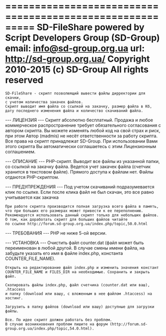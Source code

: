 =========================================================
  SD-FileShare
	powered by Script Developers Group (SD-Group)
	email: info@sd-group.org.ua
	url: http://sd-group.org.ua/
	Copyright 2010-2015 (c) SD-Group
	All rights reserved
=========================================================

	SD-FileShare - скрипт позволюящий вывести файлы дирректории для скачки,
	с учетом количества закачек файлов. 
	Скрипт выводит имя файла со ссылкой на закачку, размер файла в Кб,
	дату последнего изменения файла и количество скачиваний файла.

--- ЛИЦЕНЗИЯ ---
	Скрипт абсолютно бесплатный.
	Продажа и любое коммерческое распространение требует обязательного согласования с автором скрипта.
	Вы можете изменять любой код на свой страх и риск,
	при этом Автор (madmis) не несёт ответственности за работу скрипта.
	Все права на скрипт принадлежат SD-Group.
	При использовании Вами этого скрипта Вы автоматически соглашаетесь с этим Лицензионным соглашением.

--- ОПИСАНИЕ ---
	PHP-скрипт.
	Выводит все файлы из указанной папки, со ссылкой на закачку файла.
	Ведется учет закачек файла (счетчик хранится в текстовом файле).
	Прямого доступа к файлам нет. Файлы отдаются PHP-скриптом.

--- ПРЕДУПРЕЖДЕНИЯ ---
	Под учетом скачиваний подразумевается клик по ссылке.
	Если после клика файл не был скачан, это все равно учитывается как закачка

	При работе скрипта производится полная загрузка всего файла в память,
	что при больших его размерах может привести к ее переполнению.
	Рекомендуется использовать данный скрипт только для небольших файлов.
	О том, как доработать скрипт для больших файлов читайте 
	по ссылке http://forum.sd-group.org.ua/index.php/topic,50.0.html

--- ТРЕБОВАНИЯ ---
	PHP не ниже 5-ой версии.

---	УСТАНОВКА ---
	Очистить файл counter.dat (файл может быть переименован в любой другой.
	В случае смены имени файла, на забудьте указать его имя в файле index.php,
	константа COUNTER_FILE_NAME).

	Открыть на редактирование файл index.php и изменить значения констант
	COUNTER_FILE_NAME и FILES_DIR на необходимые. Сохранить и закрыть файл.

	Скопировать файлы index.php, файл счетчика (counter.dat или ваш), .htaccess
	и папку (download или вашу, с вложенным в нее файлом .htaccess) на хостинг.

	Загрузить в папку файлов (download или вашу) доступные для загрузки файлы.

	Все. По идее скрипт должен работать без проблем.
	В случае возникновения проблем пишите на форум (http://forum.sd-group.org.ua/index.php/topic,54.0.html).
